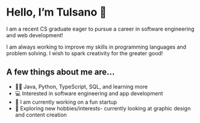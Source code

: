 # Hello, I’m Tulsano 👋

I am a recent CS graduate eager to pursue a career in software engineering and web development! 

I am always working to improve my skills in programming languages and problem solving. I wish to spark creativity for the greater good!

## A few things about me are...

* 👨‍💻 Java, Python, TypeScript, SQL, and learning more
* 💻 Interested in software engineering and app development
* 🌱 I am currently working on a fun startup
* 🧸 Exploring new hobbies/interests- currently looking at graphic design and content creation
